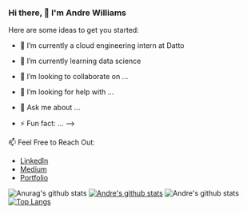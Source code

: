### Hi there, 👋 I'm Andre Williams 

<!--
**Andre-Williams22/Andre-Williams22** is a ✨ _special_ ✨ repository because its `README.md` (this file) appears on your GitHub profile.


<img src="https://github.com/Andre-Williams22/Clean-Blog/blob/master/flaskapp/static/images/carmel.png"> 
-->


Here are some ideas to get you started:

- 🔭 I’m currently a cloud engineering intern at Datto
- 🌱 I’m currently learning data science 
- 👯 I’m looking to collaborate on ...
- 🤔 I’m looking for help with ...
- 💬 Ask me about ...

- ⚡ Fun fact: ...
-->


📫  Feel Free to Reach Out:
  - [LinkedIn](https://www.linkedin.com/in/andrewilliams22/)
  - [Medium](https://medium.com/@andre_williams)
  - [Portfolio](https://www.makeschool.com/portfolio/andre-williams)


![Anurag's github stats](https://github-readme-stats.vercel.app/api?username=Andre-Williams&show_icons=true&theme=radical)
[![Andre's github stats](https://github-readme-stats.vercel.app/api?username=Andre-Williams22)](https://github.com/Andre-Williams22/github-readme-stats)
![Andre's github stats](https://github-readme-stats.vercel.app/api?username=Andre-Williams22&hide=contribs,prs)
[![Top Langs](https://github-readme-stats.vercel.app/api/top-langs/?username=Andre-Williams22&exclude_repo=github-readme-stats,Andre-Williams22.github.io)](https://github.com/Andre-Williams/github-readme-stats)

